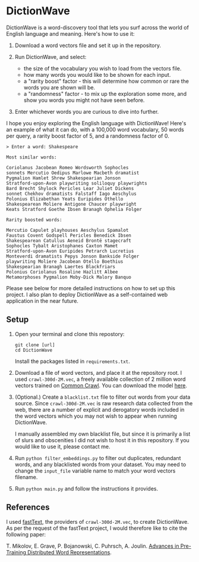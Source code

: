 # DictionWave 

DictionWave is a word-discovery tool that lets you surf across  the world of English language and meaning. Here's how to use it:

1. Download a word vectors file and set it up in the repository.

2. Run DictionWave, and select:
    * the size of the vocabulary you wish to load from the vectors file.
    * how many words you would like to be shown for each input.
    * a "rarity boost" factor - this will determine how common or rare the words you are shown will be.
    * a "randomness" factor - to mix up the exploration some more, and show you words you might not have seen before.

3. Enter whichever words you are curious to dive into further. 

I hope you enjoy exploring the English language with DictionWave! Here's an example of what it can do, with a 100,000 word vocabulary, 50 words per query, a rarity boost factor of 5, and a randomness factor of 0. 

```
> Enter a word: Shakespeare

Most similar words:

Coriolanus Jacobean Romeo Wordsworth Sophocles 
sonnets Mercutio Oedipus Marlowe Macbeth dramatist 
Pygmalion Hamlet Shrew Shakespearian Jonson
Stratford-upon-Avon playwriting soliloquy playwrights
Bard Brecht Shylock Pericles Lear Juliet Dickens
sonnet Chekhov dramatists Falstaff Iago Aeschylus
Polonius Elizabethan Yeats Euripides Othello
Shakespearean Moliere Antigone Chaucer playwright
Keats Stratford Goethe Ibsen Branagh Ophelia Folger

Rarity boosted words:

Mercutio Capulet playhouses Aeschylus Spamalot
Faustus Covent Godspell Pericles Benedick Ibsen
Shakespearean Catullus Aeneid Brontë stagecraft
Sophocles Tybalt Aristophanes Caxton Mamet
Stratford-upon-Avon Euripides Petrarch Lucretius 
Monteverdi dramatists Pepys Jonson Bankside Folger
playwriting Moliere Jacobean Otello Boethius 
Shakespearian Branagh Laertes Blackfriars
Polonius Coriolanus Rosaline Hazlitt Albee
Metamorphoses Pygmalion Moby-Dick Malory Banquo
```

Please see below for more detailed instructions on how to set up this project. I also plan to deploy DictionWave as a self-contained web application in the near future.

## Setup

1. Open your terminal and clone this repostory:
    ```
    git clone [url] 
    cd DictionWave
    ```

    Install the packages listed in `requirements.txt`.

2. Download a file of word vectors, and place it at the repository root. I used `crawl-300d-2M.vec`, a freely available collection of 2 million word vectors trained on [Common Crawl](https://en.wikipedia.org/wiki/Common_Crawl). You can download the model [here](https://fasttext.cc/docs/en/english-vectors.html).

3. (Optional.) Create a `blacklist.txt` file to filter out words from your data source. Since `crawl-300d-2M.vec` is raw research data collected from the web, there are a number of explicit and derogatory words included in the word vectors which you may not wish to appear when running DictionWave.

    I manually assembled my own blacklist file, but since it is primarily a list of slurs and obscenities I did not wish to host it in this repository. If you would like to use it, please contact me.

4. Run `python filter_embeddings.py` to filter out duplicates, redundant words, and any blacklisted words from your dataset. You may need to change the `input_file` variable name to match your word vectors filename.

5. Run `python main.py` and follow the instructions it provides.

## References

I used [fastText](https://fasttext.cc/), the providers of `crawl-300d-2M.vec`, to create DictionWave. As per the request of the fastText project, I would therefore like to cite the following paper:

T. Mikolov, E. Grave, P. Bojanowski, C. Puhrsch, A. Joulin. [Advances in Pre-Training Distributed Word Representations](https://arxiv.org/abs/1712.09405).